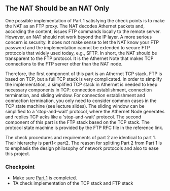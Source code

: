 ## The NAT Should be an NAT Only

One possible implementation of Part 1 satisfying the check points is to make the NAT as an FTP proxy. The NAT decodes Athernet packets and, according the content, issues FTP commands locally to the remote server. However, an NAT should not work beyond the IP layer. A more serious concern is security. It does not make sense to let the NAT know your FTP password and the implementation cannot be extended to secure FTP protocols that widely used today, e.g., SFTP. In short, the NAT should be transparent to the FTP protocol. It is the Athernet Note that makes TCP connections to the FTP server other than the NAT node.

Therefore, the first component of this part is an Athernet TCP stack. FTP is based on TCP, but a full TCP stack is very complicated. In order to simplify the implementation, a simplified TCP stack in Athernet is needed to keep necessary components in TCP: connection establishment, connection termination, and sliding window. For connection establishment and connection termination, you only need to consider common cases in the TCP state machine (see lecture slides). The sliding window can be simplified to a 'stop-and-wait' protocol, where the Athernet Node generates and replies TCP acks like a 'stop-and-wait' protocol. The second component of this part is the FTP stack based on the TCP stack. The protocol state machine is provided by the FTP RFC file in the reference link.

The check procedures and requirements of part 2 are identical to part 1. Their hierarchy is part1< part2. The reason for splitting Part 2 from Part 1 is to emphasis the design philosophy of network protocols and also to ease this project.

### Checkpoint
- Make sure [Part 1](/project_4/part_1.md) is completed.
- TA check implementation of the TCP stack and FTP stack
